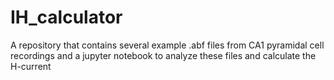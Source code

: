 # IH_calculator
A repository that contains several example .abf files from CA1 pyramidal cell recordings and a jupyter notebook to analyze these files and calculate the H-current
